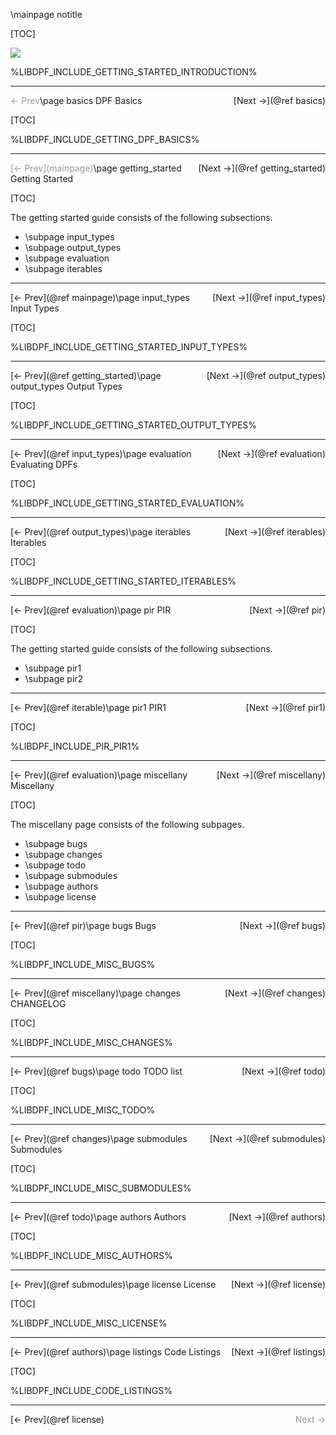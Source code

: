 \mainpage notitle
<a id="mainpage"/>

[TOC]

![](libdpf-tagline.png)

%LIBDPF_INCLUDE_GETTING_STARTED_INTRODUCTION%

- - -
<div style="float:left; color:#999;">&larr;&nbsp;Prev</div>
<div style="float:right;">[Next&nbsp;&rarr;](@ref basics)</div>



<!-- PAGE SEPARATOR -->



\page basics DPF Basics

[TOC]

%LIBDPF_INCLUDE_GETTING_DPF_BASICS%

- - -
<div style="float:left; color:#999;">[&larr;&nbsp;Prev](mainpage)</div>
<div style="float:right;">[Next&nbsp;&rarr;](@ref getting_started)</div>



<!-- PAGE SEPARATOR -->



\page getting_started Getting Started

[TOC]

The getting started guide consists of the following subsections.

  - \subpage input_types
  - \subpage output_types
  - \subpage evaluation
  - \subpage iterables

- - -
<div style="float:left;">[&larr;&nbsp;Prev](@ref mainpage)</div>
<div style="float:right;">[Next&nbsp;&rarr;](@ref input_types)</div>



<!-- PAGE SEPARATOR -->



\page input_types Input Types

[TOC]

%LIBDPF_INCLUDE_GETTING_STARTED_INPUT_TYPES%

- - -
<div style="float:left;">[&larr;&nbsp;Prev](@ref getting_started)</div>
<div style="float:right;">[Next&nbsp;&rarr;](@ref output_types)</div>



<!-- PAGE SEPARATOR -->



\page output_types Output Types

[TOC]

%LIBDPF_INCLUDE_GETTING_STARTED_OUTPUT_TYPES%

- - -
<div style="float:left;">[&larr;&nbsp;Prev](@ref input_types)</div>
<div style="float:right;">[Next&nbsp;&rarr;](@ref evaluation)</div>



<!-- PAGE SEPARATOR -->



\page evaluation Evaluating DPFs

[TOC]

%LIBDPF_INCLUDE_GETTING_STARTED_EVALUATION%

- - -
<div style="float:left;">[&larr;&nbsp;Prev](@ref output_types)</div>
<div style="float:right;">[Next&nbsp;&rarr;](@ref iterables)</div>



<!-- PAGE SEPARATOR -->



\page iterables Iterables

[TOC]

%LIBDPF_INCLUDE_GETTING_STARTED_ITERABLES%

- - -
<div style="float:left;">[&larr;&nbsp;Prev](@ref evaluation)</div>
<div style="float:right;">[Next&nbsp;&rarr;](@ref pir)</div>



<!-- PAGE SEPARATOR -->

\page pir PIR

[TOC]

The getting started guide consists of the following subsections.

  - \subpage pir1
  - \subpage pir2

- - -
<div style="float:left;">[&larr;&nbsp;Prev](@ref iterable)</div>
<div style="float:right;">[Next&nbsp;&rarr;](@ref pir1)</div>

\page pir1 PIR1

[TOC]

%LIBDPF_INCLUDE_PIR_PIR1%

- - -
<div style="float:left;">[&larr;&nbsp;Prev](@ref evaluation)</div>
<div style="float:right;">[Next&nbsp;&rarr;](@ref miscellany)</div>

\page miscellany Miscellany

[TOC]

The miscellany page consists of the following subpages.

  - \subpage bugs
  - \subpage changes
  - \subpage todo
  - \subpage submodules
  - \subpage authors
  - \subpage license

- - -
<div style="float:left;">[&larr;&nbsp;Prev](@ref pir)</div>
<div style="float:right;">[Next&nbsp;&rarr;](@ref bugs)</div>



<!-- PAGE SEPARATOR -->



\page bugs Bugs

[TOC]

%LIBDPF_INCLUDE_MISC_BUGS%

- - -
<div style="float:left;">[&larr;&nbsp;Prev](@ref miscellany)</div>
<div style="float:right;">[Next&nbsp;&rarr;](@ref changes)</div>



<!-- PAGE SEPARATOR -->



\page changes CHANGELOG

[TOC]

%LIBDPF_INCLUDE_MISC_CHANGES%

- - -
<div style="float:left;">[&larr;&nbsp;Prev](@ref bugs)</div>
<div style="float:right;">[Next&nbsp;&rarr;](@ref todo)</div>



<!-- PAGE SEPARATOR -->



\page todo TODO list

[TOC]

%LIBDPF_INCLUDE_MISC_TODO%

- - -
<div style="float:left;">[&larr;&nbsp;Prev](@ref changes)</div>
<div style="float:right;">[Next&nbsp;&rarr;](@ref submodules)</div>



<!-- PAGE SEPARATOR -->



\page submodules Submodules

[TOC]

%LIBDPF_INCLUDE_MISC_SUBMODULES%

- - -
<div style="float:left;">[&larr;&nbsp;Prev](@ref todo)</div>
<div style="float:right;">[Next&nbsp;&rarr;](@ref authors)</div>



<!-- PAGE SEPARATOR -->



\page authors Authors

[TOC]

%LIBDPF_INCLUDE_MISC_AUTHORS%

- - -
<div style="float:left;">[&larr;&nbsp;Prev](@ref submodules)</div>
<div style="float:right;">[Next&nbsp;&rarr;](@ref license)</div>



<!-- PAGE SEPARATOR -->



\page license License

[TOC]

%LIBDPF_INCLUDE_MISC_LICENSE%

- - -
<div style="float:left;">[&larr;&nbsp;Prev](@ref authors)</div>
<div style="float:right;">[Next&nbsp;&rarr;](@ref listings)</a></div>



<!-- PAGE SEPARATOR -->



\page listings Code Listings

[TOC]

%LIBDPF_INCLUDE_CODE_LISTINGS%

- - -
<div style="float:left;">[&larr;&nbsp;Prev](@ref license)</div>
<div style="float:right; color:#999;">Next&nbsp;&rarr;</div>
